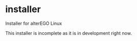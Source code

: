 # installer
Installer for alterEGO Linux

This installer is incomplete as it is in development right now.
